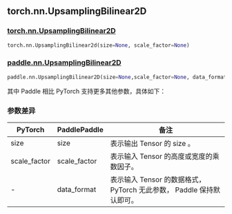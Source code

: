 ## torch.nn.UpsamplingBilinear2D

### [torch.nn.UpsamplingBilinear2D](https://pytorch.org/docs/stable/generated/torch.nn.UpsamplingBilinear2d.html?highlight=upsamplingbilinear2d#torch.nn.UpsamplingBilinear2d)

```python
torch.nn.UpsamplingBilinear2d(size=None, scale_factor=None)
```

### [paddle.nn.UpsamplingBilinear2D](https://www.paddlepaddle.org.cn/documentation/docs/zh/api/paddle/nn/UpsamplingBilinear2D_cn.html)

```python
paddle.nn.UpsamplingBilinear2D(size=None,scale_factor=None, data_format='NCHW',name=None)
```

其中 Paddle 相比 PyTorch 支持更多其他参数，具体如下：
### 参数差异
| PyTorch       | PaddlePaddle | 备注                                                   |
| ------------- | ------------ | ------------------------------------------------------ |
| size          | size         | 表示输出 Tensor 的 size 。                                     |
| scale_factor           | scale_factor            | 表示输入 Tensor 的高度或宽度的乘数因子。               |
| -           | data_format           | 表示输入 Tensor 的数据格式， PyTorch 无此参数， Paddle 保持默认即可。               |
